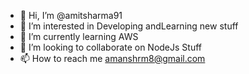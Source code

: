 - 👋 Hi, I’m @amitsharma91
- 👀 I’m interested in Developing andLearning new stuff
- 🌱 I’m currently learning AWS
- 💞️ I’m looking to collaborate on NodeJs Stuff
- 📫 How to reach me amanshrm8@gmail.com

<!---
amitsharma91/amitsharma91 is a ✨ special ✨ repository because its `README.md` (this file) appears on your GitHub profile.
You can click the Preview link to take a look at your changes.
--->
